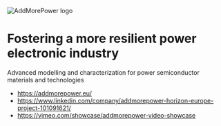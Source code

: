 ![AddMorePower logo](https://addmorepower.eu/wp-content/uploads/2023/01/AddMorePower-Logo4C-sq-2-e1675152366945.png)
# Fostering a more resilient power electronic industry
Advanced modelling and characterization for power semiconductor materials and technologies

- https://addmorepower.eu/
- https://www.linkedin.com/company/addmorepower-horizon-europe-project-101091621/
- https://vimeo.com/showcase/addmorepower-video-showcase
